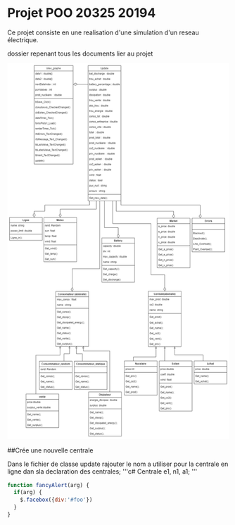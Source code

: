 # Projet POO 20325 20194

Ce projet consiste en une realisation d'une simulation d'un reseau électrique. 



dossier repenant tous les documents lier au projet

![diagrame](Documents/diagrame.png)



##Crée une nouvelle centrale 

Dans le fichier de classe update rajouter le nom a utiliser pour la centrale en ligne dan sla declaration des centrales; 
'''c#
Centrale e1, n1, a1;
'''

```javascript
function fancyAlert(arg) {
  if(arg) {
    $.facebox({div:'#foo'})
  }
}
```
